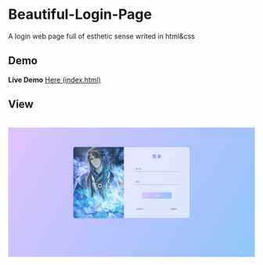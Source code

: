 # Beautiful-Login-Page
 A login web page full of esthetic sense writed in html&css

## Demo

**Live Demo** [Here (index.html)](https://github.com/ThorinChen/Beautiful-Login-Page/blob/main/index.html)


## View

&emsp;&emsp;&emsp;&emsp;&emsp;&emsp;&emsp;&emsp;&emsp;&emsp;&emsp;&emsp;&emsp;&emsp;![site](demo.gif)